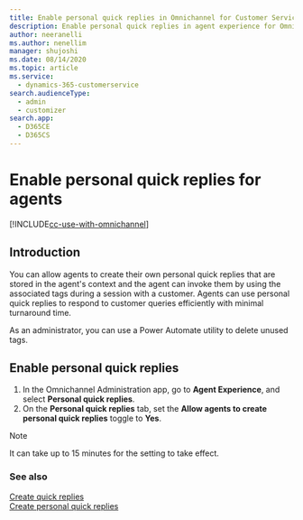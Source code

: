 ```yaml
---
title: Enable personal quick replies in Omnichannel for Customer Service | MicrosoftDocs
description: Enable personal quick replies in agent experience for Omnichannel for Customer Service
author: neeranelli
ms.author: nenellim
manager: shujoshi
ms.date: 08/14/2020
ms.topic: article
ms.service: 
  - dynamics-365-customerservice
search.audienceType: 
  - admin
  - customizer
search.app: 
  - D365CE
  - D365CS
---
```

 
# Enable personal quick replies for agents

[!INCLUDE[cc-use-with-omnichannel](../../includes/cc-use-with-omnichannel.md)]

## Introduction

You can allow agents to create their own personal quick replies that are stored in the agent's context and the agent can invoke them by using the associated tags during a session with a customer. Agents can use personal quick replies to respond to customer queries efficiently with minimal turnaround time.

As an administrator, you can use a Power Automate utility to delete unused tags.

## Enable personal quick replies

1. In the Omnichannel Administration app, go to **Agent Experience**, and select **Personal quick replies**.
2. On the **Personal quick replies** tab, set the **Allow agents to create personal quick replies** toggle to **Yes**.

> [!NOTE]
> It can take up to 15 minutes for the setting to take effect.

### See also

[Create quick replies](create-quick-replies.md)  
[Create personal quick replies](agent/../../agent/agent-oc/create-personal-quick-replies.md)  
